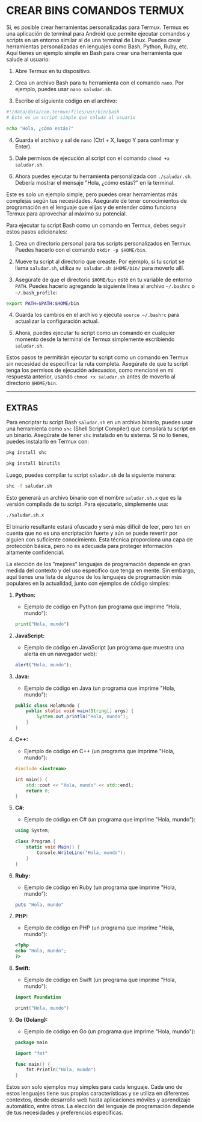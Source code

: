 # CREAR BINS COMANDOS TERMUX 
Sí, es posible crear herramientas personalizadas para Termux. Termux es una aplicación de terminal para Android que permite ejecutar comandos y scripts en un entorno similar al de una terminal de Linux. Puedes crear herramientas personalizadas en lenguajes como Bash, Python, Ruby, etc. Aquí tienes un ejemplo simple en Bash para crear una herramienta que salude al usuario:

1. Abre Termux en tu dispositivo.


3. Crea un archivo Bash para tu herramienta con el comando `nano`. Por ejemplo, puedes usar `nano saludar.sh`.

4. Escribe el siguiente código en el archivo:

```bash
#!/data/data/com.termux/files/usr/bin/bash
# Este es un script simple que saluda al usuario

echo "Hola, ¿cómo estás?"
```

4. Guarda el archivo y sal de `nano` (Ctrl + X, luego Y para confirmar y Enter).

5. Dale permisos de ejecución al script con el comando `chmod +x saludar.sh`.

6. Ahora puedes ejecutar tu herramienta personalizada con `./saludar.sh`. Debería mostrar el mensaje "Hola, ¿cómo estás?" en la terminal.

Este es solo un ejemplo simple, pero puedes crear herramientas más complejas según tus necesidades. Asegúrate de tener conocimientos de programación en el lenguaje que elijas y de entender cómo funciona Termux para aprovechar al máximo su potencial.


Para ejecutar tu script Bash como un comando en Termux, debes seguir estos pasos adicionales:

1. Crea un directorio personal para tus scripts personalizados en Termux. Puedes hacerlo con el comando `mkdir -p $HOME/bin`.

2. Mueve tu script al directorio que creaste. Por ejemplo, si tu script se llama `saludar.sh`, utiliza `mv saludar.sh $HOME/bin/` para moverlo allí.

3. Asegúrate de que el directorio `$HOME/bin` esté en tu variable de entorno `PATH`. Puedes hacerlo agregando la siguiente línea al archivo `~/.bashrc` o `~/.bash_profile`:

```bash
export PATH=$PATH:$HOME/bin
```

4. Guarda los cambios en el archivo y ejecuta `source ~/.bashrc` para actualizar la configuración actual.

5. Ahora, puedes ejecutar tu script como un comando en cualquier momento desde la terminal de Termux simplemente escribiendo `saludar.sh`.

Estos pasos te permitirán ejecutar tu script como un comando en Termux sin necesidad de especificar la ruta completa. Asegúrate de que tu script tenga los permisos de ejecución adecuados, como mencioné en mi respuesta anterior, usando `chmod +x saludar.sh` antes de moverlo al directorio `$HOME/bin`.

____________________________________
## EXTRAS

Para encriptar tu script Bash `saludar.sh` en un archivo binario, puedes usar una herramienta como `shc` (Shell Script Compiler) que compilará tu script en un binario. Asegúrate de tener `shc` instalado en tu sistema. Si no lo tienes, puedes instalarlo en Termux con:

```bash
pkg install shc

pkg install binutils
```

Luego, puedes compilar tu script `saludar.sh` de la siguiente manera:

```bash
shc -f saludar.sh
```

Esto generará un archivo binario con el nombre `saludar.sh.x` que es la versión compilada de tu script. Para ejecutarlo, simplemente usa:

```bash
./saludar.sh.x
```

El binario resultante estará ofuscado y será más difícil de leer, pero ten en cuenta que no es una encriptación fuerte y aún se puede revertir por alguien con suficiente conocimiento. Esta técnica proporciona una capa de protección básica, pero no es adecuada para proteger información altamente confidencial.

La elección de los "mejores" lenguajes de programación depende en gran medida del contexto y del uso específico que tenga en mente. Sin embargo, aquí tienes una lista de algunos de los lenguajes de programación más populares en la actualidad, junto con ejemplos de código simples:

1. **Python:**
   - Ejemplo de código en Python (un programa que imprime "Hola, mundo"):

   ```python
   print("Hola, mundo")
   ```

2. **JavaScript:**
   - Ejemplo de código en JavaScript (un programa que muestra una alerta en un navegador web):

   ```javascript
   alert("Hola, mundo");
   ```

3. **Java:**
   - Ejemplo de código en Java (un programa que imprime "Hola, mundo"):

   ```java
   public class HolaMundo {
       public static void main(String[] args) {
           System.out.println("Hola, mundo");
       }
   }
   ```

4. **C++:**
   - Ejemplo de código en C++ (un programa que imprime "Hola, mundo"):

   ```cpp
   #include <iostream>
   
   int main() {
       std::cout << "Hola, mundo" << std::endl;
       return 0;
   }
   ```

5. **C#:**
   - Ejemplo de código en C# (un programa que imprime "Hola, mundo"):

   ```csharp
   using System;

   class Program {
       static void Main() {
           Console.WriteLine("Hola, mundo");
       }
   }
   ```

6. **Ruby:**
   - Ejemplo de código en Ruby (un programa que imprime "Hola, mundo"):

   ```ruby
   puts "Hola, mundo"
   ```

7. **PHP:**
   - Ejemplo de código en PHP (un programa que imprime "Hola, mundo"):

   ```php
   <?php
   echo "Hola, mundo";
   ?>
   ```

8. **Swift:**
   - Ejemplo de código en Swift (un programa que imprime "Hola, mundo"):

   ```swift
   import Foundation

   print("Hola, mundo")
   ```

9. **Go (Golang):**
   - Ejemplo de código en Go (un programa que imprime "Hola, mundo"):

   ```go
   package main

   import "fmt"

   func main() {
       fmt.Println("Hola, mundo")
   }
   ```

Estos son solo ejemplos muy simples para cada lenguaje. Cada uno de estos lenguajes tiene sus propias características y se utiliza en diferentes contextos, desde desarrollo web hasta aplicaciones móviles y aprendizaje automático, entre otros. La elección del lenguaje de programación depende de tus necesidades y preferencias específicas.
